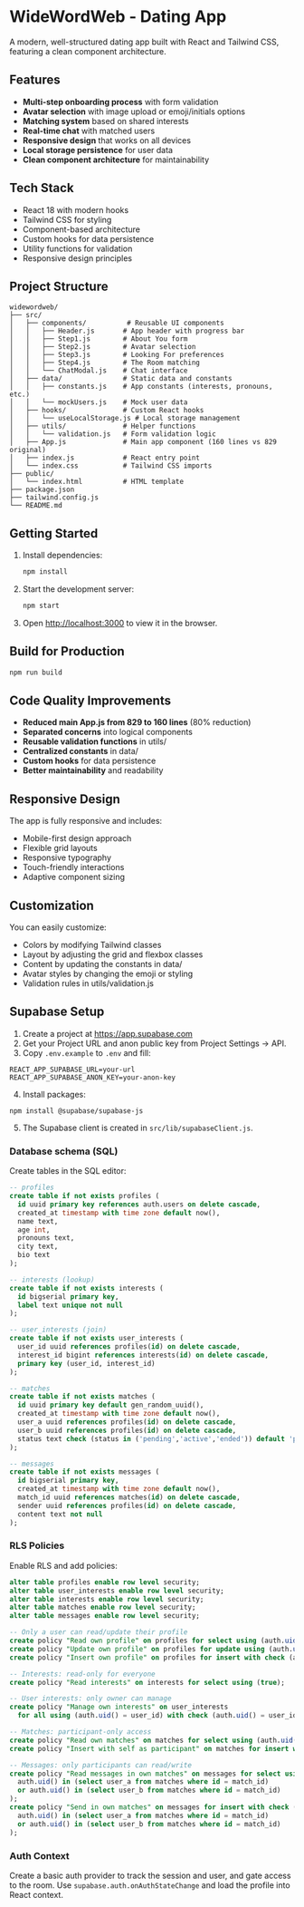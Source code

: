 # WideWordWeb - Dating App

A modern, well-structured dating app built with React and Tailwind CSS, featuring a clean component architecture.

## Features

- **Multi-step onboarding process** with form validation
- **Avatar selection** with image upload or emoji/initials options
- **Matching system** based on shared interests
- **Real-time chat** with matched users
- **Responsive design** that works on all devices
- **Local storage persistence** for user data
- **Clean component architecture** for maintainability

## Tech Stack

- React 18 with modern hooks
- Tailwind CSS for styling
- Component-based architecture
- Custom hooks for data persistence
- Utility functions for validation
- Responsive design principles

## Project Structure

```
widewordweb/
├── src/
│   ├── components/          # Reusable UI components
│   │   ├── Header.js       # App header with progress bar
│   │   ├── Step1.js        # About You form
│   │   ├── Step2.js        # Avatar selection
│   │   ├── Step3.js        # Looking For preferences
│   │   ├── Step4.js        # The Room matching
│   │   └── ChatModal.js    # Chat interface
│   ├── data/               # Static data and constants
│   │   ├── constants.js    # App constants (interests, pronouns, etc.)
│   │   └── mockUsers.js    # Mock user data
│   ├── hooks/              # Custom React hooks
│   │   └── useLocalStorage.js # Local storage management
│   ├── utils/              # Helper functions
│   │   └── validation.js   # Form validation logic
│   ├── App.js              # Main app component (160 lines vs 829 original)
│   ├── index.js            # React entry point
│   └── index.css           # Tailwind CSS imports
├── public/
│   └── index.html          # HTML template
├── package.json
├── tailwind.config.js
└── README.md
```

## Getting Started

1. Install dependencies:
   ```bash
   npm install
   ```

2. Start the development server:
   ```bash
   npm start
   ```

3. Open [http://localhost:3000](http://localhost:3000) to view it in the browser.

## Build for Production

```bash
npm run build
```

## Code Quality Improvements

- **Reduced main App.js from 829 to 160 lines** (80% reduction)
- **Separated concerns** into logical components
- **Reusable validation functions** in utils/
- **Centralized constants** in data/
- **Custom hooks** for data persistence
- **Better maintainability** and readability

## Responsive Design

The app is fully responsive and includes:
- Mobile-first design approach
- Flexible grid layouts
- Responsive typography
- Touch-friendly interactions
- Adaptive component sizing

## Customization

You can easily customize:
- Colors by modifying Tailwind classes
- Layout by adjusting the grid and flexbox classes
- Content by updating the constants in data/
- Avatar styles by changing the emoji or styling
- Validation rules in utils/validation.js 

## Supabase Setup

1. Create a project at https://app.supabase.com
2. Get your Project URL and anon public key from Project Settings → API.
3. Copy `.env.example` to `.env` and fill:

```
REACT_APP_SUPABASE_URL=your-url
REACT_APP_SUPABASE_ANON_KEY=your-anon-key
```

4. Install packages:

```
npm install @supabase/supabase-js
```

5. The Supabase client is created in `src/lib/supabaseClient.js`.

### Database schema (SQL)
Create tables in the SQL editor:

```sql
-- profiles
create table if not exists profiles (
  id uuid primary key references auth.users on delete cascade,
  created_at timestamp with time zone default now(),
  name text,
  age int,
  pronouns text,
  city text,
  bio text
);

-- interests (lookup)
create table if not exists interests (
  id bigserial primary key,
  label text unique not null
);

-- user_interests (join)
create table if not exists user_interests (
  user_id uuid references profiles(id) on delete cascade,
  interest_id bigint references interests(id) on delete cascade,
  primary key (user_id, interest_id)
);

-- matches
create table if not exists matches (
  id uuid primary key default gen_random_uuid(),
  created_at timestamp with time zone default now(),
  user_a uuid references profiles(id) on delete cascade,
  user_b uuid references profiles(id) on delete cascade,
  status text check (status in ('pending','active','ended')) default 'pending'
);

-- messages
create table if not exists messages (
  id bigserial primary key,
  created_at timestamp with time zone default now(),
  match_id uuid references matches(id) on delete cascade,
  sender uuid references profiles(id) on delete cascade,
  content text not null
);
```

### RLS Policies
Enable RLS and add policies:

```sql
alter table profiles enable row level security;
alter table user_interests enable row level security;
alter table interests enable row level security;
alter table matches enable row level security;
alter table messages enable row level security;

-- Only a user can read/update their profile
create policy "Read own profile" on profiles for select using (auth.uid() = id);
create policy "Update own profile" on profiles for update using (auth.uid() = id);
create policy "Insert own profile" on profiles for insert with check (auth.uid() = id);

-- Interests: read-only for everyone
create policy "Read interests" on interests for select using (true);

-- User interests: only owner can manage
create policy "Manage own interests" on user_interests
  for all using (auth.uid() = user_id) with check (auth.uid() = user_id);

-- Matches: participant-only access
create policy "Read own matches" on matches for select using (auth.uid() in (user_a, user_b));
create policy "Insert with self as participant" on matches for insert with check (auth.uid() in (user_a, user_b));

-- Messages: only participants can read/write
create policy "Read messages in own matches" on messages for select using (
  auth.uid() in (select user_a from matches where id = match_id)
  or auth.uid() in (select user_b from matches where id = match_id)
);
create policy "Send in own matches" on messages for insert with check (
  auth.uid() in (select user_a from matches where id = match_id)
  or auth.uid() in (select user_b from matches where id = match_id)
);
```

### Auth Context
Create a basic auth provider to track the session and user, and gate access to the room. Use `supabase.auth.onAuthStateChange` and load the profile into React context. 
